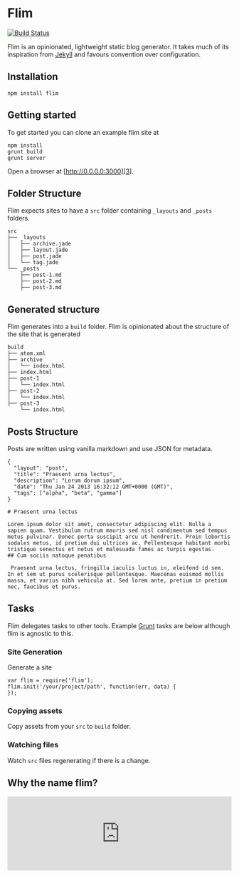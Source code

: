 # Flim

[![Build Status](https://secure.travis-ci.org/shapeshed/flim.png)](http://travis-ci.org/shapeshed/flim)

Flim is an opinionated, lightweight static blog generator. It takes much of its inspiration from [Jekyll][1] and favours convention over configuration.

## Installation

    npm install flim

## Getting started

To get started you can clone an example flim site at 

    npm install
    grunt build
    grunt server

Open a browser at [http://0.0.0.0:3000][3].

## Folder Structure

Flim expects sites to have a `src` folder containing `_layouts` and `_posts` folders.

    src
    ├── _layouts
    │   ├── archive.jade
    │   ├── layout.jade
    │   ├── post.jade
    │   └── tag.jade
    └── _posts
        ├── post-1.md
        ├── post-2.md
        ├── post-3.md

## Generated structure

Flim generates into a `build` folder. Flim is opinionated about the structure of the site that is generated

    build
    ├── atom.xml
    ├── archive
    │   └── index.html
    ├── index.html
    ├── post-1
    │   └── index.html
    ├── post-2
    │   └── index.html
    ├── post-3
        └── index.html

## Posts Structure

Posts are written using vanilla markdown and use JSON for metadata.

    {
      "layout": "post",
      "title": "Praesent urna lectus",
      "description": "Lorum dorum ipsum",
      "date": "Thu Jan 24 2013 16:32:12 GMT+0000 (GMT)",
      "tags": ["alpha", "beta", "gamma"]
    }

    # Praesent urna lectus

    Lorem ipsum dolor sit amet, consectetur adipiscing elit. Nulla a sapien quam. Vestibulum rutrum mauris sed nisl condimentum sed tempus metus pulvinar. Donec porta suscipit arcu ut hendrerit. Proin lobortis sodales metus, id pretium dui ultrices ac. Pellentesque habitant morbi tristique senectus et netus et malesuada fames ac turpis egestas. 
    ## Cum sociis natoque penatibus

     Praesent urna lectus, fringilla iaculis luctus in, eleifend id sem. In et sem ut purus scelerisque pellentesque. Maecenas euismod mollis massa, et varius nibh vehicula at. Sed lorem ante, pretium in pretium nec, faucibus et purus.

## Tasks 

Flim delegates tasks to other tools. Example [Grunt][2] tasks are below although flim is agnostic to this. 

### Site Generation

Generate a site

    var flim = require('flim');
    flim.init('/your/project/path', function(err, data) {
    }); 
    
### Copying assets

Copy assets from your `src` to `build` folder.

### Watching files

Watch `src` files regenerating if there is a change.

## Why the name flim?

<iframe width="100%" height="166" scrolling="no" frameborder="no" src="https://w.soundcloud.com/player/?url=http%3A%2F%2Fapi.soundcloud.com%2Ftracks%2F4825006&amp;color=ff6600&amp;auto_play=false&amp;show_artwork=false"></iframe>

[1]: https://github.com/mojombo/jekyll
[2]: http://gruntjs.com/

